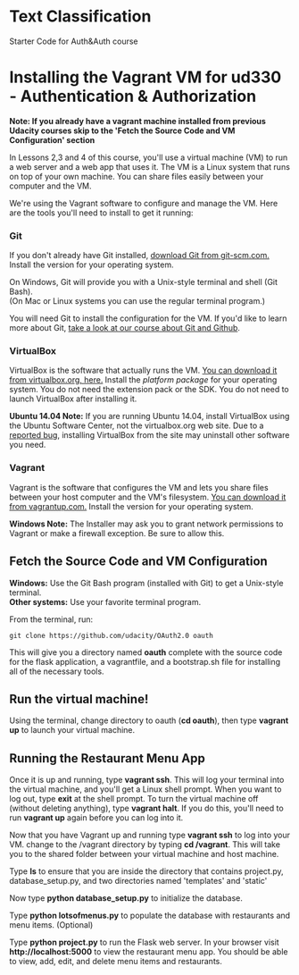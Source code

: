 # Text Classification
Starter Code for Auth&amp;Auth course
# Installing the Vagrant VM for ud330 - Authentication & Authorization

**Note: If you already have a vagrant machine installed from previous Udacity courses skip to the 'Fetch the Source Code and VM Configuration' section**

In Lessons 2,3 and 4 of this course, you'll use a virtual machine (VM) to run a web server and a web app that uses it. The VM is a Linux system that runs on top of your own machine.  You can share files easily between your computer and the VM.

We're using the Vagrant software to configure and manage the VM. Here are the tools you'll need to install to get it running:

### Git

If you don't already have Git installed, [download Git from git-scm.com.](http://git-scm.com/downloads) Install the version for your operating system.

On Windows, Git will provide you with a Unix-style terminal and shell (Git Bash).  
(On Mac or Linux systems you can use the regular terminal program.)

You will need Git to install the configuration for the VM. If you'd like to learn more about Git, [take a look at our course about Git and Github](http://www.udacity.com/course/ud775).

### VirtualBox

VirtualBox is the software that actually runs the VM. [You can download it from virtualbox.org, here.](https://www.virtualbox.org/wiki/Downloads)  Install the *platform package* for your operating system.  You do not need the extension pack or the SDK. You do not need to launch VirtualBox after installing it.

**Ubuntu 14.04 Note:** If you are running Ubuntu 14.04, install VirtualBox using the Ubuntu Software Center, not the virtualbox.org web site. Due to a [reported bug](http://ubuntuforums.org/showthread.php?t=2227131), installing VirtualBox from the site may uninstall other software you need.

### Vagrant

Vagrant is the software that configures the VM and lets you share files between your host computer and the VM's filesystem.  [You can download it from vagrantup.com.](https://www.vagrantup.com/downloads) Install the version for your operating system.

**Windows Note:** The Installer may ask you to grant network permissions to Vagrant or make a firewall exception. Be sure to allow this.

## Fetch the Source Code and VM Configuration

**Windows:** Use the Git Bash program (installed with Git) to get a Unix-style terminal.  
**Other systems:** Use your favorite terminal program.

From the terminal, run:

    git clone https://github.com/udacity/OAuth2.0 oauth

This will give you a directory named **oauth** complete with the source code for the flask application, a vagrantfile, and a bootstrap.sh file for installing all of the necessary tools. 

## Run the virtual machine!

Using the terminal, change directory to oauth (**cd oauth**), then type **vagrant up** to launch your virtual machine.


## Running the Restaurant Menu App
Once it is up and running, type **vagrant ssh**. This will log your terminal into the virtual machine, and you'll get a Linux shell prompt. When you want to log out, type **exit** at the shell prompt.  To turn the virtual machine off (without deleting anything), type **vagrant halt**. If you do this, you'll need to run **vagrant up** again before you can log into it.


Now that you have Vagrant up and running type **vagrant ssh** to log into your VM.  change to the /vagrant directory by typing **cd /vagrant**. This will take you to the shared folder between your virtual machine and host machine.

Type **ls** to ensure that you are inside the directory that contains project.py, database_setup.py, and two directories named 'templates' and 'static'

Now type **python database_setup.py** to initialize the database.

Type **python lotsofmenus.py** to populate the database with restaurants and menu items. (Optional)

Type **python project.py** to run the Flask web server. In your browser visit **http://localhost:5000** to view the restaurant menu app.  You should be able to view, add, edit, and delete menu items and restaurants.
